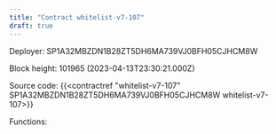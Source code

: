 ```yaml
---
title: "Contract whitelist-v7-107"
draft: true
---
```

Deployer: SP1A32MBZDN1B28ZT5DH6MA739VJ0BFH05CJHCM8W


 



Block height: 101965 (2023-04-13T23:30:21.000Z)

Source code: {{<contractref "whitelist-v7-107" SP1A32MBZDN1B28ZT5DH6MA739VJ0BFH05CJHCM8W whitelist-v7-107>}}

Functions:


